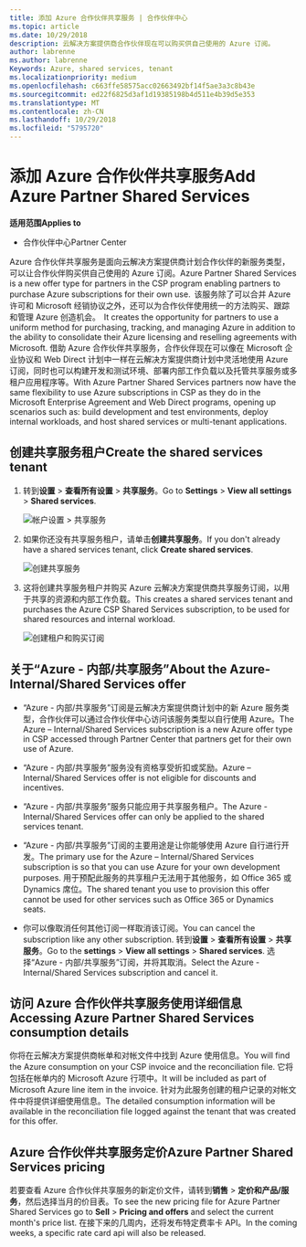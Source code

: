 ```yaml
---
title: 添加 Azure 合作伙伴共享服务 | 合作伙伴中心
ms.topic: article
ms.date: 10/29/2018
description: 云解决方案提供商合作伙伴现在可以购买供自己使用的 Azure 订阅。
author: labrenne
ms.author: labrenne
Keywords: Azure, shared services, tenant
ms.localizationpriority: medium
ms.openlocfilehash: c663ffe58575acc02663492bf14f5ae3a3c8b43e
ms.sourcegitcommit: ed22f6825d3af1d19385198b4d511e4b39d5e353
ms.translationtype: MT
ms.contentlocale: zh-CN
ms.lasthandoff: 10/29/2018
ms.locfileid: "5795720"
---
```

# <a name="add-azure-partner-shared-services"></a><span data-ttu-id="9346a-103">添加 Azure 合作伙伴共享服务</span><span class="sxs-lookup"><span data-stu-id="9346a-103">Add Azure Partner Shared Services</span></span>

**<span data-ttu-id="9346a-104">适用范围</span><span class="sxs-lookup"><span data-stu-id="9346a-104">Applies to</span></span>**

-  <span data-ttu-id="9346a-105">合作伙伴中心</span><span class="sxs-lookup"><span data-stu-id="9346a-105">Partner Center</span></span>

<span data-ttu-id="9346a-106">Azure 合作伙伴共享服务是面向云解决方案提供商计划合作伙伴的新服务类型，可以让合作伙伴购买供自己使用的 Azure 订阅。</span><span class="sxs-lookup"><span data-stu-id="9346a-106">Azure Partner Shared Services is a new offer type for partners in the CSP program enabling partners to purchase Azure subscriptions for their own use.</span></span><span data-ttu-id="9346a-107">  该服务除了可以合并 Azure 许可和 Microsoft 经销协议之外，还可以为合作伙伴使用统一的方法购买、跟踪和管理 Azure 创造机会。</span><span class="sxs-lookup"><span data-stu-id="9346a-107">  It creates the opportunity for partners to use a uniform method for purchasing, tracking, and managing Azure in addition to the ability to consolidate their Azure licensing and reselling agreements with Microsoft.</span></span> <span data-ttu-id="9346a-108">借助 Azure 合作伙伴共享服务，合作伙伴现在可以像在 Microsoft 企业协议和 Web Direct 计划中一样在云解决方案提供商计划中灵活地使用 Azure 订阅，同时也可以构建开发和测试环境、部署内部工作负载以及托管共享服务或多租户应用程序等。</span><span class="sxs-lookup"><span data-stu-id="9346a-108">With Azure Partner Shared Services partners now have the same flexibility to use Azure subscriptions in CSP as they do in the Microsoft Enterprise Agreement and Web Direct programs, opening up scenarios such as:  build development and test environments, deploy internal workloads, and host shared services or multi-tenant applications.</span></span>  

## <a name="create-the-shared-services-tenant"></a><span data-ttu-id="9346a-109">创建共享服务租户</span><span class="sxs-lookup"><span data-stu-id="9346a-109">Create the shared services tenant</span></span>

1. <span data-ttu-id="9346a-110">转到**设置** > **查看所有设置** > **共享服务**。</span><span class="sxs-lookup"><span data-stu-id="9346a-110">Go to **Settings** > **View all settings** > **Shared services**.</span></span>

    ![**帐户设置** > **共享服务**](images/sharedservices2.png)

2. <span data-ttu-id="9346a-112">如果你还没有共享服务租户，请单击**创建共享服务**。</span><span class="sxs-lookup"><span data-stu-id="9346a-112">If you don't already have a shared services tenant, click **Create shared services**.</span></span>

    ![创建共享服务](images/sharedservices3.png)

3. <span data-ttu-id="9346a-114">这将创建共享服务租户并购买 Azure 云解决方案提供商共享服务订阅，以用于共享的资源和内部工作负载。</span><span class="sxs-lookup"><span data-stu-id="9346a-114">This creates a shared services tenant and purchases the Azure CSP Shared Services subscription, to be used for shared resources and internal workload.</span></span>

    ![创建租户和购买订阅](images/sharedservices5.png)

## <a name="about-the-azure--internalshared-services-offer"></a><span data-ttu-id="9346a-116">关于“Azure - 内部/共享服务”</span><span class="sxs-lookup"><span data-stu-id="9346a-116">About the Azure- Internal/Shared Services offer</span></span>

- <span data-ttu-id="9346a-117">“Azure - 内部/共享服务”订阅是云解决方案提供商计划中的新 Azure 服务类型，合作伙伴可以通过合作伙伴中心访问该服务类型以自行使用 Azure。</span><span class="sxs-lookup"><span data-stu-id="9346a-117">The Azure – Internal/Shared Services subscription is a new Azure offer type in CSP accessed through Partner Center that partners get for their own use of Azure.</span></span> 

- <span data-ttu-id="9346a-118">“Azure - 内部/共享服务”服务没有资格享受折扣或奖励。</span><span class="sxs-lookup"><span data-stu-id="9346a-118">Azure – Internal/Shared Services offer is not eligible for discounts and incentives.</span></span>

- <span data-ttu-id="9346a-119">“Azure - 内部/共享服务”服务只能应用于共享服务租户。</span><span class="sxs-lookup"><span data-stu-id="9346a-119">The Azure - Internal/Shared Services offer can only be applied to the shared services tenant.</span></span>

- <span data-ttu-id="9346a-120">“Azure - 内部/共享服务”订阅的主要用途是让你能够使用 Azure 自行进行开发。</span><span class="sxs-lookup"><span data-stu-id="9346a-120">The primary use for the Azure – Internal/Shared Services subscription is so that you can use Azure for your own development purposes.</span></span> <span data-ttu-id="9346a-121">用于预配此服务的共享租户无法用于其他服务，如 Office 365 或 Dynamics 席位。</span><span class="sxs-lookup"><span data-stu-id="9346a-121">The shared tenant you use to provision this offer cannot be used for other services such as Office 365 or Dynamics seats.</span></span> 

- <span data-ttu-id="9346a-122">你可以像取消任何其他订阅一样取消该订阅。</span><span class="sxs-lookup"><span data-stu-id="9346a-122">You can cancel the subscription like any other subscription.</span></span> <span data-ttu-id="9346a-123">转到**设置** > **查看所有设置** > **共享服务**。</span><span class="sxs-lookup"><span data-stu-id="9346a-123">Go to the **settings** > **View all settings** > **Shared services**.</span></span> <span data-ttu-id="9346a-124">选择“Azure - 内部/共享服务”订阅，并将其取消。</span><span class="sxs-lookup"><span data-stu-id="9346a-124">Select the Azure - Internal/Shared Services subscription and cancel it.</span></span>

## <a name="accessing-azure-partner-shared-services-consumption-details"></a><span data-ttu-id="9346a-125">访问 Azure 合作伙伴共享服务使用详细信息</span><span class="sxs-lookup"><span data-stu-id="9346a-125">Accessing Azure Partner Shared Services consumption details</span></span>

<span data-ttu-id="9346a-126">你将在云解决方案提供商帐单和对帐文件中找到 Azure 使用信息。</span><span class="sxs-lookup"><span data-stu-id="9346a-126">You will find the Azure consumption on your CSP invoice and the reconciliation file.</span></span> <span data-ttu-id="9346a-127">它将包括在帐单内的 Microsoft Azure 行项中。</span><span class="sxs-lookup"><span data-stu-id="9346a-127">It will be included as part of Microsoft Azure line item in the invoice.</span></span> <span data-ttu-id="9346a-128">针对为此服务创建的租户记录的对帐文件中将提供详细使用信息。</span><span class="sxs-lookup"><span data-stu-id="9346a-128">The detailed consumption information will be available in the reconciliation file logged against the tenant that was created for this offer.</span></span> 

## <a name="azure-partner-shared-services-pricing"></a><span data-ttu-id="9346a-129">Azure 合作伙伴共享服务定价</span><span class="sxs-lookup"><span data-stu-id="9346a-129">Azure Partner Shared Services pricing</span></span>

<span data-ttu-id="9346a-130">若要查看 Azure 合作伙伴共享服务的新定价文件，请转到**销售** > **定价和产品/服务**，然后选择当月的价目表。</span><span class="sxs-lookup"><span data-stu-id="9346a-130">To see the new pricing file for Azure Partner Shared Services go to **Sell** > **Pricing and offers** and select the current month's price list.</span></span> <span data-ttu-id="9346a-131">在接下来的几周内，还将发布特定费率卡 API。</span><span class="sxs-lookup"><span data-stu-id="9346a-131">In the coming weeks, a specific rate card api will also be released.</span></span>


